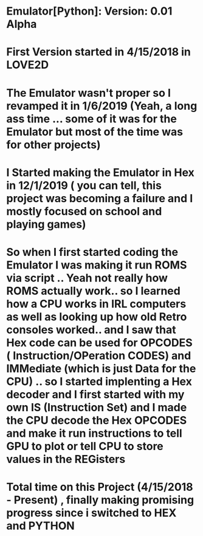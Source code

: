 # Emulator[Python]:  Version: 0.01 Alpha
# First Version started in 4/15/2018 in LOVE2D
# The Emulator wasn't proper so I revamped it in 1/6/2019 (Yeah, a long ass time ... some of it was for the Emulator but most of the time was for other projects)
# I Started making the Emulator in Hex in 12/1/2019 ( you can tell, this project was becoming a failure and I mostly focused on school and playing games)

# So when I first started coding the Emulator I was making it run ROMS via script .. Yeah not really how ROMS actually work.. so I learned how a CPU works in IRL computers as well as looking up how old Retro consoles worked.. and I saw that Hex code can be used for OPCODES ( Instruction/OPeration CODES) and IMMediate (which is just Data for the CPU) .. so I started implenting a Hex decoder and I first started with my own IS (Instruction Set) and I made the CPU decode the Hex OPCODES and make it run instructions to tell GPU to plot or tell CPU to store values in the REGisters

# Total time on this Project (4/15/2018 - Present) , finally making promising progress since i switched to HEX and PYTHON
